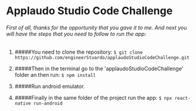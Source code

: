# Applaudo Studio Code Challenge

###### First of all, thanks for the opportunity that you gave it to me. And next you will have the steps that you need to follow to run the app:

1. #####You need to clone the repository:
   `$ git clone https://github.com/engineerStuardo/applaudoStudioCodeChallenge.git`

1. #####Then in the terminal go to the 'applaudoStudioCodeChallenge' folder an then run:
   `$ npm install`

1. #####Run android emulator.

1. #####Finally in the same folder of the project run the app:
   `$ npx react-native run-android`
